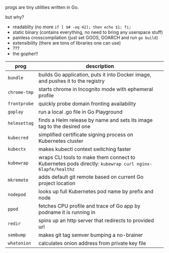progs are tiny utilities written in Go.

but why?

 * readablity (no more `if [ $# -eq 42]; then echo $1; fi;` 
 * static binary (contains everything, no need to bring any userspace stuff)
 * painless crosscompilation (just set GOOS, GOARCH and run `go build`)
 * extensibility (there are tons of libraries one can use)
 * ???
 * the gopher!!

| prog | description |
| ---- | ----------- |
| `bundle` | builds Go application, puts it into Docker image, and pushes it to the registry |
| `chrome-tmp` | starts chrome in Incognito mode with ephemeral profile |
| `frontprobe` | quickly probe domain fronting availability |
| `goplay` | run a local .go file in Go Playground |
| `helmsettag` | finds a Helm release by name and sets its image tag to the desired one |
| `kubecred` | simplified certificate signing process on Kubernetes cluster |
| `kubectx` | makes kubectl context switching faster |
| `kubewrap` | wraps CLI tools to make them connect to Kubernetes pods directly: ```kubewrap curl nginx-6lapfe/healthz``` |
| `mkremote` | adds default git remote based on current Go project location |
| `nodepod` | looks up full Kubernetes pod name by prefix and node |
| `ppod` | fetches CPU profile and trace of Go app by podname it is running in |
| `redir` | spins up an http server that redirects to provided url |
| `sembump` | makes git tag semver bumping a no-brainer |
| `whatonion` | calculates onion address from private key file |
